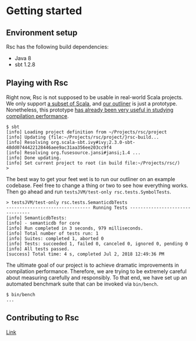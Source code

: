 <!-- Copyright (c) 2017-2019 Twitter, Inc. -->
<!-- Licensed under the Apache License, Version 2.0 (see LICENSE.md). -->

# Getting started

## Environment setup

Rsc has the following build dependencies:
  * Java 8
  * sbt 1.2.8

## Playing with Rsc

Right now, Rsc is not supposed to be usable in real-world Scala projects.
We only support [a subset of Scala](language.md), and
[our outliner](compiler.md) is just a prototype.
Nonetheless, this prototype [has already been very useful in studying compilation
performance](performance.md).

```
$ sbt
[info] Loading project definition from ~/Projects/rsc/project
[info] Updating {file:~/Projects/rsc/project/}rsc-build...
[info] Resolving org.scala-sbt.ivy#ivy;2.3.0-sbt-48dd0744422128446aee9ac31aa356ee203cc9f4
[info] Resolving org.fusesource.jansi#jansi;1.4 ...
[info] Done updating.
[info] Set current project to root (in build file:~/Projects/rsc/)
>
```

The best way to get your feet wet is to run our outliner on an example
codebase. Feel free to change a thing or two to see how everything works.
Then go ahead and run `testsJVM/test-only rsc.tests.SymbolTests`.

```
> testsJVM/test-only rsc.tests.SemanticdbTests
-------------------------------- Running Tests --------------------------------
[info] SemanticdbTests:
[info] - semanticdb for core
[info] Run completed in 3 seconds, 979 milliseconds.
[info] Total number of tests run: 1
[info] Suites: completed 1, aborted 0
[info] Tests: succeeded 1, failed 0, canceled 0, ignored 0, pending 0
[info] All tests passed.
[success] Total time: 4 s, completed Jul 2, 2018 12:49:36 PM
```

The ultimate goal of our project is to achieve dramatic improvements
in compilation performance. Therefore, we are trying to be extremely careful
about measuring carefully and responsibly. To that end, we have set up
an automated benchmark suite that can be invoked via `bin/bench`.

```
$ bin/bench
...
```

## Contributing to Rsc

[Link](contributing.md)
